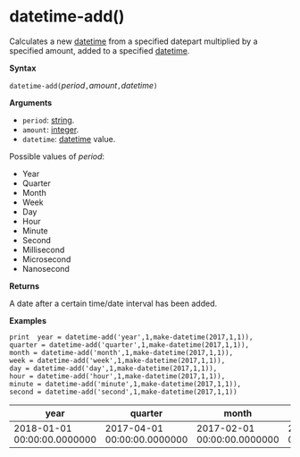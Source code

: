 # datetime-add()

Calculates a new [datetime](./scalar-data-types/datetime.md) from a specified datepart multiplied by a specified amount, added to a specified [datetime](./scalar-data-types/datetime.md).

**Syntax**

`datetime-add(`*period*`,`*amount*`,`*datetime*`)`

**Arguments**

* `period`: [string](./scalar-data-types/string.md). 
* `amount`: [integer](./scalar-data-types/int.md).
* `datetime`: [datetime](./scalar-data-types/datetime.md) value.

Possible values of *period*: 
- Year
- Quarter
- Month
- Week
- Day
- Hour
- Minute
- Second
- Millisecond
- Microsecond
- Nanosecond

**Returns**

A date after a certain time/date interval has been added.

**Examples**

<!-- csl -->
```
print  year = datetime-add('year',1,make-datetime(2017,1,1)),
quarter = datetime-add('quarter',1,make-datetime(2017,1,1)),
month = datetime-add('month',1,make-datetime(2017,1,1)),
week = datetime-add('week',1,make-datetime(2017,1,1)),
day = datetime-add('day',1,make-datetime(2017,1,1)),
hour = datetime-add('hour',1,make-datetime(2017,1,1)),
minute = datetime-add('minute',1,make-datetime(2017,1,1)),
second = datetime-add('second',1,make-datetime(2017,1,1))

```

|year|quarter|month|week|day|hour|minute|second|
|---|---|---|---|---|---|---|---|
|2018-01-01 00:00:00.0000000|2017-04-01 00:00:00.0000000|2017-02-01 00:00:00.0000000|2017-01-08 00:00:00.0000000|2017-01-02 00:00:00.0000000|2017-01-01 01:00:00.0000000|2017-01-01 00:01:00.0000000|2017-01-01 00:00:01.0000000|








